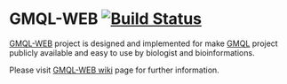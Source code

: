# GMQL-WEB [![Build Status](https://travis-ci.org/DEIB-GECO/GMQL-WEB.svg?branch=master)](https://travis-ci.org/DEIB-GECO/GMQL-WEB)

[GMQL-WEB] project is designed and implemented for make [GMQL] project publicly available and easy to use by biologist and bioinformations.

Please visit [GMQL-WEB wiki] page for further information.



[GMQL-WEB]: https://github.com/DEIB-GECO/GMQL-WEB
[GMQL]: https://github.com/DEIB-GECO/GMQL
[GMQL-WEB wiki]: https://github.com/DEIB-GECO/GMQL-WEB/wiki

